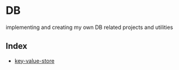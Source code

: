 # DB

implementing and creating my own DB related projects and utilities

## Index
- [key-value-store](./ostep-kv-store)